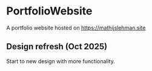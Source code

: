 # PortfolioWebsite

A portfolio website hosted on https://mathijslehman.site 

## Design refresh (Oct 2025)

Start to new design with more functionality.